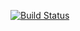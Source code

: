 [![Build Status](https://dev.azure.com/HoiBuiIO/WEBMVC/_apis/build/status/hoibuikms.WEBMVC?branchName=master)](https://dev.azure.com/HoiBuiIO/WEBMVC/_build/latest?definitionId=2&branchName=master)
